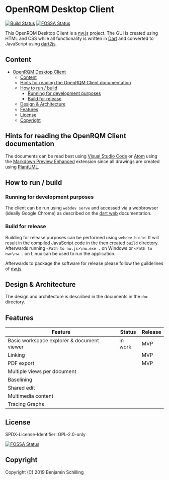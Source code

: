 # OpenRQM Desktop Client

[![Build Status](https://dev.azure.com/OpenRQM/OpenRQM/_apis/build/status/openrqm.openrqm-client-desktop-nwjs?branchName=development)](https://dev.azure.com/OpenRQM/OpenRQM/_build/latest?definitionId=4&branchName=development)  [![FOSSA Status](https://app.fossa.com/api/projects/git%2Bgithub.com%2Fopenrqm%2Fopenrqm-client-desktop-nwjs.svg?type=shield)](https://app.fossa.com/projects/git%2Bgithub.com%2Fopenrqm%2Fopenrqm-client-desktop-nwjs?ref=badge_shield)

This OpenRQM Desktop Client is a [nw.js](https://nwjs.io/) project.
The GUI is created using HTML and CSS while all functionality is written in [Dart](https://dart.dev/) and converted to JavaScript using [dart2js](https://dart.dev/tools/dart2js).

## Content
- [OpenRQM Desktop Client](#openrqm-desktop-client)
  - [Content](#content)
  - [Hints for reading the OpenRQM Client documentation](#hints-for-reading-the-openrqm-client-documentation)
  - [How to run / build](#how-to-run--build)
    - [Running for development purposes](#running-for-development-purposes)
    - [Build for release](#build-for-release)
  - [Design & Architecture](#design--architecture)
  - [Features](#features)
  - [License](#license)
  - [Copyright](#copyright)

## Hints for reading the OpenRQM Client documentation

The documents can be read best using [Visual Studio Code](https://code.visualstudio.com/) or [Atom](https://atom.io/) using the [Markdown Preview Enhanced](https://shd101wyy.github.io/markdown-preview-enhanced/#/) extension since all drawings are created using [PlantUML](http://plantuml.com/).

## How to run / build

### Running for development purposes

The client can be run using `webdev serve` and accessed via a webbrowser (ideally Google Chrome) as described on the [dart web](https://dart.dev/tutorials/web/get-started) documentation.

### Build for release

Building for release purposes can be performed using `webdev build`. It will result in the compiled JavaScript code in the then created `build` directory. 
Afterwards running `<Path to nw.js>\nw.exe .` on Windows or `<Path to nw>\nw .` on Linux can be used to run the application.

Afterwards to package the software for release  please follow the guildelines of [nw.js](http://docs.nwjs.io/en/latest/For%20Users/Package%20and%20Distribute/).

## Design & Architecture

The design and architecture is described in the documents in the `doc` directory.

## Features

| Feature                                    | Status  | Release |
| ------------------------------------------ | ------- | ------- |
| Basic workspace explorer & document viewer | in work | MVP     |
| Linking                                    |         | MVP     |
| PDF export                                 |         | MVP     |
| Multiple views per document                |         |         |
| Baselining                                 |         |         |
| Shared edit                                |         |         |
| Multimedia content                         |         |         |
| Tracing Graphs                             |         |         |


## License

SPDX-License-Identifier: GPL-2.0-only


[![FOSSA Status](https://app.fossa.io/api/projects/git%2Bgithub.com%2Fopenrqm%2Fopenrqm-client-desktop-nwjs.svg?type=large)](https://app.fossa.io/projects/git%2Bgithub.com%2Fopenrqm%2Fopenrqm-client-desktop-nwjs?ref=badge_large)

## Copyright

Copyright (C) 2019 Benjamin Schilling